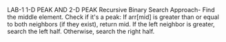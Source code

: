 LAB-1
1-D PEAK AND 2-D PEAK
Recursive Binary Search Approach-
Find the middle element.
Check if it's a peak:
If arr[mid] is greater than or equal to both neighbors (if they exist), return mid.
If the left neighbor is greater, search the left half.
Otherwise, search the right half.
